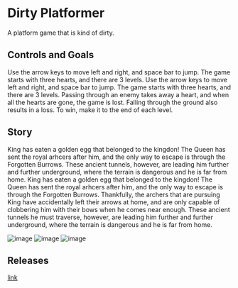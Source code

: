 # Dirty Platformer 
A platform game that is kind of dirty. 
## Controls and Goals 
Use the arrow keys to move left and right, and space bar to jump. The game starts with three hearts, and there are 3 levels. Use the arrow keys to move left and right, and space bar to jump. The game starts with three hearts, and there are 3 levels. Passing through an enemy takes away a heart, and when all the hearts are gone, the game is lost. Falling through the ground also results in a loss. To win, make it to the end of each level. 
## Story 
King has eaten a golden egg that belonged to the kingdon! The Queen has sent the royal arhcers after him, and the only way to escape is through the Forgotten Burrows. These ancient tunnels, however, are leading him further and further underground, where the terrain is dangerous and he is far from home. King has eaten a golden egg that belonged to the kingdon! The Queen has sent the royal arhcers after him, and the only way to escape is through the Forgotten Burrows. Thankfully, the archers that are pursuing King have accidentally left their arrows at home, and are only capable of clobbering him with their bows when he comes near enough. These ancient tunnels he must traverse, however, are leading him further and further underground, where the terrain is dangerous and he is far from home.

![image](https://github.com/rcoppe7250/screenshots/blob/master/screenshot2.PNG?raw=true)
![image](https://github.com/rcoppe7250/screenshots/blob/master/screenshot3.PNG?raw=true)
![image](https://github.com/rcoppe7250/screenshots/blob/master/screenshot4.PNG?raw=true)
## Releases
[link](https://github.com/rcoppe7250/dirty-platforms/releases/tag/game)
